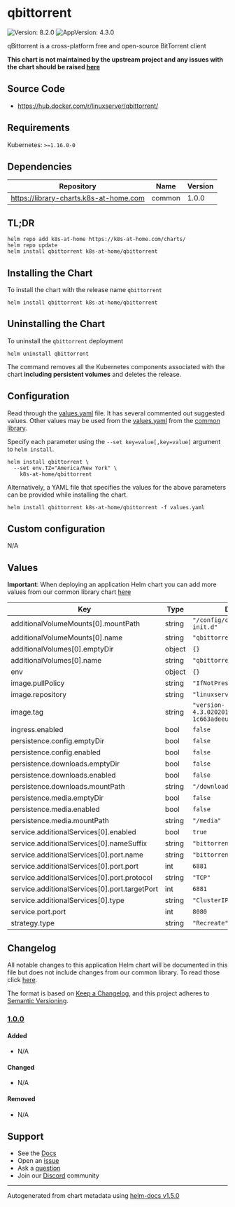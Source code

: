 # qbittorrent

![Version: 8.2.0](https://img.shields.io/badge/Version-8.2.0-informational?style=flat-square) ![AppVersion: 4.3.0](https://img.shields.io/badge/AppVersion-4.3.0-informational?style=flat-square)

qBittorrent is a cross-platform free and open-source BitTorrent client

**This chart is not maintained by the upstream project and any issues with the chart should be raised [here](https://github.com/k8s-at-home/charts/issues/new/choose)**

## Source Code

* <https://hub.docker.com/r/linuxserver/qbittorrent/>

## Requirements

Kubernetes: `>=1.16.0-0`

## Dependencies

| Repository | Name | Version |
|------------|------|---------|
| https://library-charts.k8s-at-home.com | common | 1.0.0 |

## TL;DR

```console
helm repo add k8s-at-home https://k8s-at-home.com/charts/
helm repo update
helm install qbittorrent k8s-at-home/qbittorrent
```

## Installing the Chart

To install the chart with the release name `qbittorrent`

```console
helm install qbittorrent k8s-at-home/qbittorrent
```

## Uninstalling the Chart

To uninstall the `qbittorrent` deployment

```console
helm uninstall qbittorrent
```

The command removes all the Kubernetes components associated with the chart **including persistent volumes** and deletes the release.

## Configuration

Read through the [values.yaml](./values.yaml) file. It has several commented out suggested values.
Other values may be used from the [values.yaml](https://github.com/k8s-at-home/library-charts/tree/main/charts/stable/common/values.yaml) from the [common library](https://github.com/k8s-at-home/library-charts/tree/main/charts/stable/common).

Specify each parameter using the `--set key=value[,key=value]` argument to `helm install`.

```console
helm install qbittorrent \
  --set env.TZ="America/New York" \
    k8s-at-home/qbittorrent
```

Alternatively, a YAML file that specifies the values for the above parameters can be provided while installing the chart.

```console
helm install qbittorrent k8s-at-home/qbittorrent -f values.yaml
```

## Custom configuration

N/A

## Values

**Important**: When deploying an application Helm chart you can add more values from our common library chart [here](https://github.com/k8s-at-home/library-charts/tree/main/charts/stable/common)

| Key | Type | Default | Description |
|-----|------|---------|-------------|
| additionalVolumeMounts[0].mountPath | string | `"/config/custom-cont-init.d"` |  |
| additionalVolumeMounts[0].name | string | `"qbittorrent-scripts"` |  |
| additionalVolumes[0].emptyDir | object | `{}` |  |
| additionalVolumes[0].name | string | `"qbittorrent-scripts"` |  |
| env | object | `{}` |  |
| image.pullPolicy | string | `"IfNotPresent"` |  |
| image.repository | string | `"linuxserver/qbittorrent"` |  |
| image.tag | string | `"version-4.3.0202010181232-7086-1c663adeeubuntu18.04.1"` |  |
| ingress.enabled | bool | `false` |  |
| persistence.config.emptyDir | bool | `false` |  |
| persistence.config.enabled | bool | `false` |  |
| persistence.downloads.emptyDir | bool | `false` |  |
| persistence.downloads.enabled | bool | `false` |  |
| persistence.downloads.mountPath | string | `"/downloads"` |  |
| persistence.media.emptyDir | bool | `false` |  |
| persistence.media.enabled | bool | `false` |  |
| persistence.media.mountPath | string | `"/media"` |  |
| service.additionalServices[0].enabled | bool | `true` |  |
| service.additionalServices[0].nameSuffix | string | `"bittorrent"` |  |
| service.additionalServices[0].port.name | string | `"bittorrent"` |  |
| service.additionalServices[0].port.port | int | `6881` |  |
| service.additionalServices[0].port.protocol | string | `"TCP"` |  |
| service.additionalServices[0].port.targetPort | int | `6881` |  |
| service.additionalServices[0].type | string | `"ClusterIP"` |  |
| service.port.port | int | `8080` |  |
| strategy.type | string | `"Recreate"` |  |

## Changelog

All notable changes to this application Helm chart will be documented in this file but does not include changes from our common library. To read those click [here](https://github.com/k8s-at-home/library-charts/tree/main/charts/stable/common#changelog).

The format is based on [Keep a Changelog](https://keepachangelog.com/en/1.0.0/), and this project adheres to [Semantic Versioning](https://semver.org/spec/v2.0.0.html).

### [1.0.0]

#### Added

- N/A

#### Changed

- N/A

#### Removed

- N/A

[1.0.0]: #1.0.0

## Support

- See the [Docs](https://docs.k8s-at-home.com/our-helm-charts/getting-started/)
- Open an [issue](https://github.com/k8s-at-home/charts/issues/new/choose)
- Ask a [question](https://github.com/k8s-at-home/organization/discussions)
- Join our [Discord](https://discord.gg/sTMX7Vh) community

----------------------------------------------
Autogenerated from chart metadata using [helm-docs v1.5.0](https://github.com/norwoodj/helm-docs/releases/v1.5.0)